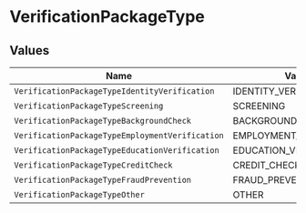 # VerificationPackageType


## Values

| Name                                            | Value                                           |
| ----------------------------------------------- | ----------------------------------------------- |
| `VerificationPackageTypeIdentityVerification`   | IDENTITY_VERIFICATION                           |
| `VerificationPackageTypeScreening`              | SCREENING                                       |
| `VerificationPackageTypeBackgroundCheck`        | BACKGROUND_CHECK                                |
| `VerificationPackageTypeEmploymentVerification` | EMPLOYMENT_VERIFICATION                         |
| `VerificationPackageTypeEducationVerification`  | EDUCATION_VERIFICATION                          |
| `VerificationPackageTypeCreditCheck`            | CREDIT_CHECK                                    |
| `VerificationPackageTypeFraudPrevention`        | FRAUD_PREVENTION                                |
| `VerificationPackageTypeOther`                  | OTHER                                           |